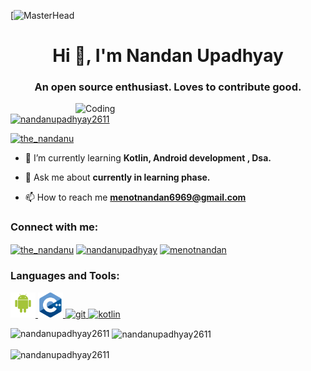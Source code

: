 [![MasterHead](https://1.bp.blogspot.com/-7A4WynwLsM...)
<h1 align="center">Hi 👋, I'm Nandan Upadhyay</h1>
<h3 align="center">An open source enthusiast. Loves to contribute good.</h3>
<img align="right" alt="Coding" width="400" src="https://images.squarespace-cdn.com/content/v1/56af9236b6aa60cdf1c52b4b/1464950341113-VN4PQR9DU6LSKDIVHPGI/image-asset.gif">

<p align="left"> <a href="https://github.com/ryo-ma/github-profile-trophy"><img src="https://github-profile-trophy.vercel.app/?username=nandanupadhyay2611" alt="nandanupadhyay2611" /></a> </p>

<p align="left"> <a href="https://twitter.com/the_nandanu" target="blank"><img src="https://img.shields.io/twitter/follow/the_nandanu?logo=twitter&style=for-the-badge" alt="the_nandanu" /></a> </p>

- 🌱 I’m currently learning **Kotlin, Android development , Dsa.**

- 💬 Ask me about **currently in learning phase.**

- 📫 How to reach me **menotnandan6969@gmail.com**

<h3 align="left">Connect with me:</h3>
<p align="left">
<a href="https://twitter.com/the_nandanu" target="blank"><img align="center" src="https://raw.githubusercontent.com/rahuldkjain/github-profile-readme-generator/master/src/images/icons/Social/twitter.svg" alt="the_nandanu" height="30" width="40" /></a>
<a href="https://linkedin.com/in/nandanupadhyay" target="blank"><img align="center" src="https://raw.githubusercontent.com/rahuldkjain/github-profile-readme-generator/master/src/images/icons/Social/linked-in-alt.svg" alt="nandanupadhyay" height="30" width="40" /></a>
<a href="https://www.leetcode.com/menotnandan" target="blank"><img align="center" src="https://raw.githubusercontent.com/rahuldkjain/github-profile-readme-generator/master/src/images/icons/Social/leet-code.svg" alt="menotnandan" height="30" width="40" /></a>
</p>

<h3 align="left">Languages and Tools:</h3>
<p align="left"> <a href="https://developer.android.com" target="_blank" rel="noreferrer"> <img src="https://raw.githubusercontent.com/devicons/devicon/master/icons/android/android-original-wordmark.svg" alt="android" width="40" height="40"/> </a> <a href="https://www.w3schools.com/cpp/" target="_blank" rel="noreferrer"> <img src="https://raw.githubusercontent.com/devicons/devicon/master/icons/cplusplus/cplusplus-original.svg" alt="cplusplus" width="40" height="40"/> </a> <a href="https://git-scm.com/" target="_blank" rel="noreferrer"> <img src="https://www.vectorlogo.zone/logos/git-scm/git-scm-icon.svg" alt="git" width="40" height="40"/> </a> <a href="https://kotlinlang.org" target="_blank" rel="noreferrer"> <img src="https://www.vectorlogo.zone/logos/kotlinlang/kotlinlang-icon.svg" alt="kotlin" width="40" height="40"/> </a> </p>

<p><img align="left" src="https://github-readme-stats.vercel.app/api/top-langs?username=nandanupadhyay2611&show_icons=true&locale=en&layout=compact" alt="nandanupadhyay2611" /></p>

<p>&nbsp;<img align="center" src="https://github-readme-stats.vercel.app/api?username=nandanupadhyay2611&show_icons=true&locale=en" alt="nandanupadhyay2611" /></p>

<p><img align="center" src="https://github-readme-streak-stats.herokuapp.com/?user=nandanupadhyay2611&" alt="nandanupadhyay2611" /></p>
